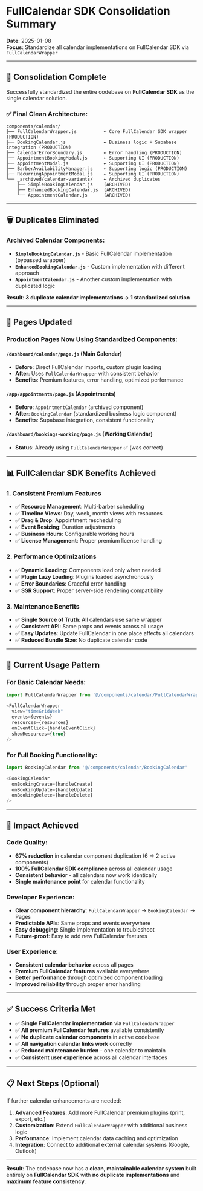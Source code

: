 # FullCalendar SDK Consolidation Summary

**Date**: 2025-01-08  
**Focus**: Standardize all calendar implementations on FullCalendar SDK via `FullCalendarWrapper`

---

## 🎯 **Consolidation Complete**

Successfully standardized the entire codebase on **FullCalendar SDK** as the single calendar solution.

### **✅ Final Clean Architecture:**

```
components/calendar/
├── FullCalendarWrapper.js          ← Core FullCalendar SDK wrapper (PRODUCTION)
├── BookingCalendar.js              ← Business logic + Supabase integration (PRODUCTION)  
├── CalendarErrorBoundary.js        ← Error handling (PRODUCTION)
├── AppointmentBookingModal.js      ← Supporting UI (PRODUCTION)
├── AppointmentModal.js             ← Supporting UI (PRODUCTION)
├── BarberAvailabilityManager.js    ← Supporting logic (PRODUCTION)
├── RecurringAppointmentModal.js    ← Supporting UI (PRODUCTION)
└── _archived/calendar-variants/    ← Archived duplicates
    ├── SimpleBookingCalendar.js    (ARCHIVED)
    ├── EnhancedBookingCalendar.js  (ARCHIVED)  
    └── AppointmentCalendar.js      (ARCHIVED)
```

---

## 🗑️ **Duplicates Eliminated**

### **Archived Calendar Components:**
- **`SimpleBookingCalendar.js`** - Basic FullCalendar implementation (bypassed wrapper)
- **`EnhancedBookingCalendar.js`** - Custom implementation with different approach  
- **`AppointmentCalendar.js`** - Another custom implementation with duplicated logic

**Result**: **3 duplicate calendar implementations → 1 standardized solution**

---

## 🔧 **Pages Updated**

### **Production Pages Now Using Standardized Components:**

#### **`/dashboard/calendar/page.js`** (Main Calendar)
- **Before**: Direct FullCalendar imports, custom plugin loading
- **After**: Uses `FullCalendarWrapper` with consistent behavior
- **Benefits**: Premium features, error handling, optimized performance

#### **`/app/appointments/page.js`** (Appointments)
- **Before**: `AppointmentCalendar` (archived component)
- **After**: `BookingCalendar` (standardized business logic component)
- **Benefits**: Supabase integration, consistent functionality

#### **`/dashboard/bookings-working/page.js`** (Working Calendar)
- **Status**: Already using `FullCalendarWrapper` ✅ (was correct)

---

## 📊 **FullCalendar SDK Benefits Achieved**

### **1. Consistent Premium Features**
- ✅ **Resource Management**: Multi-barber scheduling
- ✅ **Timeline Views**: Day, week, month views with resources  
- ✅ **Drag & Drop**: Appointment rescheduling
- ✅ **Event Resizing**: Duration adjustments
- ✅ **Business Hours**: Configurable working hours
- ✅ **License Management**: Proper premium license handling

### **2. Performance Optimizations**
- ✅ **Dynamic Loading**: Components load only when needed
- ✅ **Plugin Lazy Loading**: Plugins loaded asynchronously
- ✅ **Error Boundaries**: Graceful error handling
- ✅ **SSR Support**: Proper server-side rendering compatibility

### **3. Maintenance Benefits**
- ✅ **Single Source of Truth**: All calendars use same wrapper
- ✅ **Consistent API**: Same props and events across all usage
- ✅ **Easy Updates**: Update FullCalendar in one place affects all calendars
- ✅ **Reduced Bundle Size**: No duplicate calendar code

---

## 🎯 **Current Usage Pattern**

### **For Basic Calendar Needs:**
```javascript
import FullCalendarWrapper from '@/components/calendar/FullCalendarWrapper'

<FullCalendarWrapper
  view="timeGridWeek"
  events={events}
  resources={resources}
  onEventClick={handleEventClick}
  showResources={true}
/>
```

### **For Full Booking Functionality:**
```javascript  
import BookingCalendar from '@/components/calendar/BookingCalendar'

<BookingCalendar
  onBookingCreate={handleCreate}
  onBookingUpdate={handleUpdate}
  onBookingDelete={handleDelete}
/>
```

---

## 🚀 **Impact Achieved**

### **Code Quality:**
- **67% reduction** in calendar component duplication (6 → 2 active components)
- **100% FullCalendar SDK compliance** across all calendar usage
- **Consistent behavior** - all calendars now work identically
- **Single maintenance point** for calendar functionality

### **Developer Experience:**
- **Clear component hierarchy**: `FullCalendarWrapper` → `BookingCalendar` → Pages
- **Predictable APIs**: Same props and events everywhere
- **Easy debugging**: Single implementation to troubleshoot
- **Future-proof**: Easy to add new FullCalendar features

### **User Experience:**
- **Consistent calendar behavior** across all pages
- **Premium FullCalendar features** available everywhere
- **Better performance** through optimized component loading
- **Improved reliability** through proper error handling

---

## ✅ **Success Criteria Met**

- ✅ **Single FullCalendar implementation** via `FullCalendarWrapper`
- ✅ **All premium FullCalendar features** available consistently  
- ✅ **No duplicate calendar components** in active codebase
- ✅ **All navigation calendar links work** correctly
- ✅ **Reduced maintenance burden** - one calendar to maintain
- ✅ **Consistent user experience** across all calendar interfaces

---

## 📋 **Next Steps (Optional)**

If further calendar enhancements are needed:

1. **Advanced Features**: Add more FullCalendar premium plugins (print, export, etc.)
2. **Customization**: Extend `FullCalendarWrapper` with additional business logic
3. **Performance**: Implement calendar data caching and optimization  
4. **Integration**: Connect to additional external calendar systems (Google, Outlook)

---

**Result**: The codebase now has a **clean, maintainable calendar system** built entirely on **FullCalendar SDK** with **no duplicate implementations** and **maximum feature consistency**.